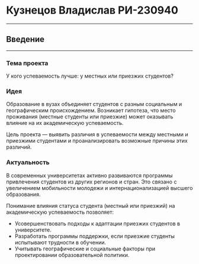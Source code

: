 # Кузнецов Владислав РИ-230940
____

## Введение
____

### Тема проекта

У кого успеваемость лучше: у местных или приезжих студентов?

### Идея

Образование в вузах объединяет студентов с разным социальным и географическим происхождением. Возникает гипотеза, что место проживания (местные студенты или приезжие) может оказывать влияние на их академическую успеваемость.

Цель проекта — выявить различия в успеваемости между местными и приезжими студентами и проанализировать возможные причины этих различий.

### Актуальность

В современных университетах активно развиваются программы привлечения студентов из других регионов и стран. Это связано с увеличением мобильности молодежи и интернационализацией высшего образования.

Понимание влияния статуса студента (местный или приезжий) на академическую успеваемость позволяет:

- Усовершенствовать подходы к адаптации приезжих студентов в университете.
- Разработать программы поддержки, если приезжие студенты испытывают трудности в обучении.
- Учитывать географические и социальные факторы при проектировании образовательной политики.

